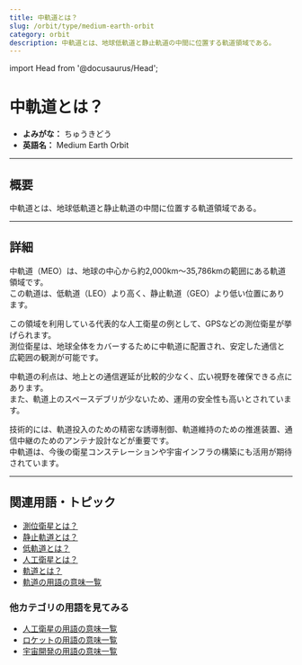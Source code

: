 ```yaml
---
title: 中軌道とは？
slug: /orbit/type/medium-earth-orbit
category: orbit
description: 中軌道とは、地球低軌道と静止軌道の中間に位置する軌道領域である。
---
```


import Head from '@docusaurus/Head';

<Head>
  <script type="application/ld+json">
    {`{
      "@context": "https://schema.org",
      "@type": "DefinedTerm",
      "name": "中軌道とは？",
      "inDefinedTermSet": "https://www.space-portal.org",
      "termCode": "orbit/type/medium-earth-orbit",
      "description": "中軌道とは、地球低軌道と静止軌道の中間に位置する軌道領域であり、主に測位衛星などに利用される。",
      "url": "https://www.space-portal.org/docs/orbit/type/medium-earth-orbit"
    }`}
  </script>
</Head>

# 中軌道とは？

- **よみがな：** ちゅうきどう  
- **英語名：** Medium Earth Orbit  

---

## 概要

中軌道とは、地球低軌道と静止軌道の中間に位置する軌道領域である。

---

## 詳細

中軌道（MEO）は、地球の中心から約2,000km〜35,786kmの範囲にある軌道領域です。  
この軌道は、低軌道（LEO）より高く、静止軌道（GEO）より低い位置にあります。  

この領域を利用している代表的な人工衛星の例として、GPSなどの測位衛星が挙げられます。  
測位衛星は、地球全体をカバーするために中軌道に配置され、安定した通信と広範囲の観測が可能です。  

中軌道の利点は、地上との通信遅延が比較的少なく、広い視野を確保できる点にあります。  
また、軌道上のスペースデブリが少ないため、運用の安全性も高いとされています。  

技術的には、軌道投入のための精密な誘導制御、軌道維持のための推進装置、通信中継のためのアンテナ設計などが重要です。  
中軌道は、今後の衛星コンステレーションや宇宙インフラの構築にも活用が期待されています。

---

## 関連用語・トピック

- [測位衛星とは？](/docs/satellite/type/navigation-sat)
- [静止軌道とは？](/docs/orbit/type/geostationary-orbit)
- [低軌道とは？](/docs/oribit/type/low-earth-sat)
- [人工衛星とは？](/docs/satellite/satellite)
- [軌道とは？](/docs/orbit/orbit)
- [軌道の用語の意味一覧](/docs/category/orbit)

### 他カテゴリの用語を見てみる
- [人工衛星の用語の意味一覧](/docs/category/satellite)
- [ロケットの用語の意味一覧](/docs/category/rocket)
- [宇宙開発の用語の意味一覧](/docs/category/glossary)
